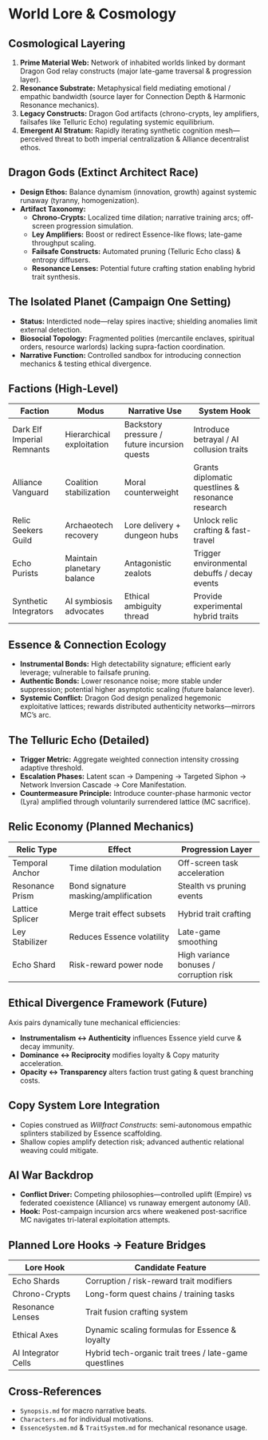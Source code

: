 # World Lore & Cosmology

## Cosmological Layering
1. **Prime Material Web:** Network of inhabited worlds linked by dormant Dragon God relay constructs (major late-game traversal & progression layer).
2. **Resonance Substrate:** Metaphysical field mediating emotional / empathic bandwidth (source layer for Connection Depth & Harmonic Resonance mechanics).
3. **Legacy Constructs:** Dragon God artifacts (chrono-crypts, ley amplifiers, failsafes like Telluric Echo) regulating systemic equilibrium.
4. **Emergent AI Stratum:** Rapidly iterating synthetic cognition mesh—perceived threat to both imperial centralization & Alliance decentralist ethos.

## Dragon Gods (Extinct Architect Race)
- **Design Ethos:** Balance dynamism (innovation, growth) against systemic runaway (tyranny, homogenization).
- **Artifact Taxonomy:**
  - **Chrono-Crypts:** Localized time dilation; narrative training arcs; off-screen progression simulation.
  - **Ley Amplifiers:** Boost or redirect Essence-like flows; late-game throughput scaling.
  - **Failsafe Constructs:** Automated pruning (Telluric Echo class) & entropy diffusers.
  - **Resonance Lenses:** Potential future crafting station enabling hybrid trait synthesis.

## The Isolated Planet (Campaign One Setting)
- **Status:** Interdicted node—relay spires inactive; shielding anomalies limit external detection.
- **Biosocial Topology:** Fragmented polities (mercantile enclaves, spiritual orders, resource warlords) lacking supra-faction coordination.
- **Narrative Function:** Controlled sandbox for introducing connection mechanics & testing ethical divergence.

## Factions (High-Level)
| Faction | Modus | Narrative Use | System Hook |
| ------- | ----- | ------------- | ----------- |
| Dark Elf Imperial Remnants | Hierarchical exploitation | Backstory pressure / future incursion quests | Introduce betrayal / AI collusion traits |
| Alliance Vanguard | Coalition stabilization | Moral counterweight | Grants diplomatic questlines & resonance research |
| Relic Seekers Guild | Archaeotech recovery | Lore delivery + dungeon hubs | Unlock relic crafting & fast-travel |
| Echo Purists | Maintain planetary balance | Antagonistic zealots | Trigger environmental debuffs / decay events |
| Synthetic Integrators | AI symbiosis advocates | Ethical ambiguity thread | Provide experimental hybrid traits |

## Essence & Connection Ecology
- **Instrumental Bonds:** High detectability signature; efficient early leverage; vulnerable to failsafe pruning.
- **Authentic Bonds:** Lower resonance noise; more stable under suppression; potential higher asymptotic scaling (future balance lever).
- **Systemic Conflict:** Dragon God design penalized hegemonic exploitative lattices; rewards distributed authenticity networks—mirrors MC’s arc.

## The Telluric Echo (Detailed)
- **Trigger Metric:** Aggregate weighted connection intensity crossing adaptive threshold.
- **Escalation Phases:** Latent scan → Dampening → Targeted Siphon → Network Inversion Cascade → Core Manifestation.
- **Countermeasure Principle:** Introduce counter-phase harmonic vector (Lyra) amplified through voluntarily surrendered lattice (MC sacrifice).

## Relic Economy (Planned Mechanics)
| Relic Type | Effect | Progression Layer |
| ---------- | ------ | ----------------- |
| Temporal Anchor | Time dilation modulation | Off-screen task acceleration |
| Resonance Prism | Bond signature masking/amplification | Stealth vs pruning events |
| Lattice Splicer | Merge trait effect subsets | Hybrid trait crafting |
| Ley Stabilizer | Reduces Essence volatility | Late-game smoothing |
| Echo Shard | Risk-reward power node | High variance bonuses / corruption risk |

## Ethical Divergence Framework (Future)
Axis pairs dynamically tune mechanical efficiencies:
- **Instrumentalism ↔ Authenticity** influences Essence yield curve & decay immunity.
- **Dominance ↔ Reciprocity** modifies loyalty & Copy maturity acceleration.
- **Opacity ↔ Transparency** alters faction trust gating & quest branching costs.

## Copy System Lore Integration
- Copies construed as *Willfract Constructs*: semi-autonomous empathic splinters stabilized by Essence scaffolding.
- Shallow copies amplify detection risk; advanced authentic relational weaving could mitigate.

## AI War Backdrop
- **Conflict Driver:** Competing philosophies—controlled uplift (Empire) vs federated coexistence (Alliance) vs runaway emergent autonomy (AI).
- **Hook:** Post-campaign incursion arcs where weakened post-sacrifice MC navigates tri-lateral exploitation attempts.

## Planned Lore Hooks → Feature Bridges
| Lore Hook | Candidate Feature |
| --------- | ----------------- |
| Echo Shards | Corruption / risk-reward trait modifiers |
| Chrono-Crypts | Long-form quest chains / training tasks |
| Resonance Lenses | Trait fusion crafting system |
| Ethical Axes | Dynamic scaling formulas for Essence & loyalty |
| AI Integrator Cells | Hybrid tech-organic trait trees / late-game questlines |

## Cross-References
- `Synopsis.md` for macro narrative beats.
- `Characters.md` for individual motivations.
- `EssenceSystem.md` & `TraitSystem.md` for mechanical resonance usage.
